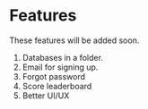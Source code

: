 # Features

These features will be added soon.

1. Databases in a folder.
2. Email for signing up.
3. Forgot password
4. Score leaderboard
5. Better UI/UX
